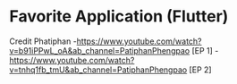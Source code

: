 # Favorite Application (Flutter)


Credit Phatiphan 
-https://www.youtube.com/watch?v=b91iPPwL_oA&ab_channel=PatiphanPhengpao [EP 1] 
-https://www.youtube.com/watch?v=tnhq1fb_tmU&ab_channel=PatiphanPhengpao [EP 2]
